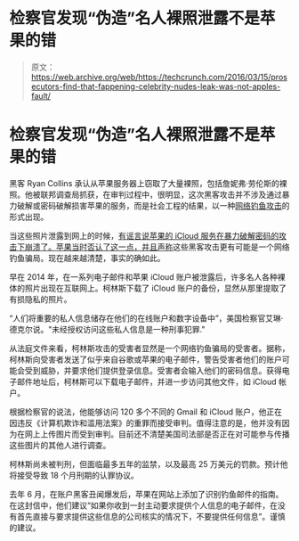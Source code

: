 # 检察官发现“伪造”名人裸照泄露不是苹果的错

> 原文：<https://web.archive.org/web/https://techcrunch.com/2016/03/15/prosecutors-find-that-fappening-celebrity-nudes-leak-was-not-apples-fault/>

# 检察官发现“伪造”名人裸照泄露不是苹果的错

黑客 Ryan Collins 承认从苹果服务器上窃取了大量裸照，包括詹妮弗·劳伦斯的裸照。他被联邦调查局抓获，在审判过程中，很明显，这次黑客攻击并不涉及通过暴力破解或密码破解损害苹果的服务，而是社会工程的结果，以一种[网络钓鱼攻击](https://web.archive.org/web/20230311215259/https://en.wikipedia.org/wiki/Phishing)的形式出现。

当这些照片泄露到网上的时候，[有谣言说苹果的 iCloud 服务在暴力破解密码的攻击下崩溃了。苹果当时否认了这一点，并且](https://web.archive.org/web/20230311215259/http://www.mirror.co.uk/3am/celebrity-news/jennifer-lawrence-leaked-nude-photos-4145139)[声称](https://web.archive.org/web/20230311215259/https://techcrunch.com/2014/09/02/apple-denies-any-breach-of-its-systems-in-celebrity-photo-hacking/)这些黑客攻击更有可能是一个网络钓鱼骗局。现在越来越清楚，事实的确如此。

早在 2014 年，在一系列电子邮件和苹果 iCloud 账户被泄露后，许多名人各种裸体的照片出现在互联网上。柯林斯下载了 iCloud 账户的备份，显然从那里提取了有损隐私的照片。

“人们将重要的私人信息储存在他们的在线账户和数字设备中”，美国检察官艾琳·德克尔说。"未经授权访问这些私人信息是一种刑事犯罪."

从法庭文件来看，柯林斯攻击的受害者显然是一个网络钓鱼骗局的受害者。据称，柯林斯向受害者发送了似乎来自谷歌或苹果的电子邮件，警告受害者他们的账户可能会受到威胁，并要求他们提供登录信息。受害者会输入他们的密码信息。获得电子邮件地址后，柯林斯可以下载电子邮件，并进一步访问其他文件，如 iCloud 帐户。

根据检察官的说法，他能够访问 120 多个不同的 Gmail 和 iCloud 账户，他正在因违反《计算机欺诈和滥用法案》的重罪而接受审判。值得注意的是，他并没有因为在网上上传图片而受到审判。目前还不清楚美国司法部是否正在对可能参与传播这些图片的其他人进行调查。

柯林斯尚未被判刑，但面临最多五年的监禁，以及最高 25 万美元的罚款。预计他将接受导致 18 个月刑期的认罪协议。

去年 6 月，在账户黑客丑闻爆发后，苹果在网站上添加了识别钓鱼邮件的指南。在这封信中，他们建议“如果你收到一封主动要求提供个人信息的电子邮件，在没有首先直接与要求提供这些信息的公司核实的情况下，不要提供任何信息”。谨慎的建议。